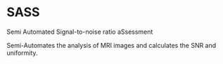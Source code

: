 # SASS
Semi Automated Signal-to-noise ratio aSsessment

Semi-Automates the analysis of MRI images and calculates the SNR and uniformity.
